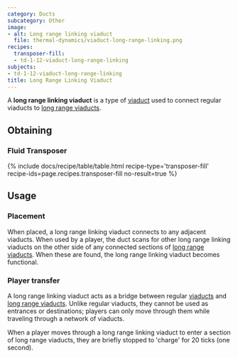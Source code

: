 ```yaml
---
category: Ducts
subcategory: Other
image:
- alt: Long range linking viaduct
  file: thermal-dynamics/viaduct-long-range-linking.png
recipes:
  transposer-fill:
  - td-1-12-viaduct-long-range-linking
subjects:
- td-1-12-viaduct-long-range-linking
title: Long Range Linking Viaduct
---
```


A **long range linking viaduct** is a type of [viaduct](../viaduct/) used to
connect regular viaducts to [long range viaducts](../long-range-viaduct/).


Obtaining
---------

### Fluid Transposer
{% include docs/recipe/table/table.html recipe-type='transposer-fill' recipe-ids=page.recipes.transposer-fill no-result=true %}


Usage
-----

### Placement
When placed, a long range linking viaduct connects to any adjacent viaducts.
When used by a player, the duct scans for other long range linking viaducts on
the other side of any connected sections of [long range
viaducts](../long-range-viaduct/). When these are found, the long range
linking viaduct becomes functional.

### Player transfer
A long range linking viaduct acts as a bridge between regular
[viaducts](../viaduct/) and [long range viaducts](../long-range-viaduct/).
Unlike regular viaducts, they cannot be used as entrances or destinations;
players can only move through them while traveling through a network of
viaducts.

When a player moves through a long range linking viaduct to enter a section of
long range viaducts, they are briefly stopped to 'charge' for 20 ticks (one
second).
